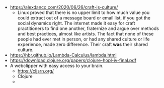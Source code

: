 - https://alexdanco.com/2020/06/26/craft-is-culture/
    - Linux proved that there is no upper limit to how much value you could extract out of a message board or email list, if you got the social dynamics right. The internet made it easy for craft practitioners to find one another, fraternize and argue over methods and best practices, almost like artists. The fact that none of these people had ever met in person, or had any shared culture or life experience, made zero difference. Their craft __was__ their shared culture.
- https://hbr.github.io/Lambda-Calculus/lambda.html
- https://download.clojure.org/papers/clojure-hopl-iv-final.pdf
- A webclipper with easy access to your brain.
    - https://cljsrn.org/
    - Clojure
    - 
